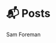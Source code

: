 # 📬 Posts
Sam Foreman

<link rel="preconnect" href="https://fonts.googleapis.com">
<script
  src="https://app.rybbit.io/api/script.js"
  data-site-id="152"
  defer
></script>

<div class="feature">

<div id="listing-posts">

</div>

</div>
